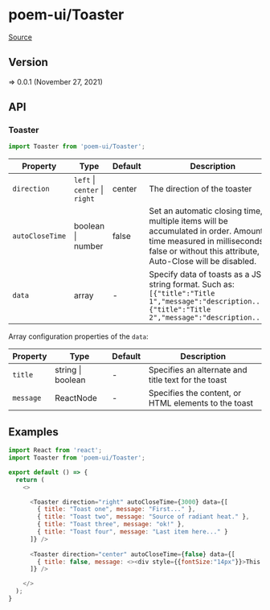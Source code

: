 # poem-ui/Toaster

[Source](https://github.com/xizon/poem-ui/tree/main/src/Toaster)

## Version

=> 0.0.1 (November 27, 2021)

## API

### Toaster
```js
import Toaster from 'poem-ui/Toaster';
```
| Property | Type | Default | Description |
| --- | --- | --- | --- |
| `direction` | `left` \| `center` \| `right`  | center | The direction of the toaster |
| `autoCloseTime` | boolean \| number  | false | Set an automatic closing time, multiple items will be accumulated in order. Amount of time measured in milliseconds. If false or without this attribute, Auto-Close will be disabled. |
| `data` | array | - | Specify data of toasts as a JSON string format. Such as: <br />`[{"title":"Title 1","message":"description..."},{"title":"Title 2","message":"description..."}]` |



Array configuration properties of the `data`:

| Property | Type | Default | Description |
| --- | --- | --- | --- |
| `title` | string \| boolean | - | Specifies an alternate and title text for the toast |
| `message` | ReactNode | - | Specifies the content, or HTML elements to the toast |



## Examples

```js
import React from 'react';
import Toaster from 'poem-ui/Toaster';

export default () => {
  return (
    <>

      <Toaster direction="right" autoCloseTime={3000} data={[
        { title: "Toast one", message: "First..." },
        { title: "Toast two", message: "Source of radiant heat." },
        { title: "Toast three", message: "ok!" },
        { title: "Toast four", message: "Last item here..." }
      ]} />
            
      <Toaster direction="center" autoCloseTime={false} data={[
        { title: false, message: <><div style={{fontSize:"14px"}}>This is <span style={{color:"orange"}}>orange</span> text</div></> }
      ]} />	

    </>
  );
}

```